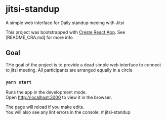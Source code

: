 # jitsi-standup
A simple web interface for Daily standup meeing with Jitsi

This project was bootstrapped with [Create React App](https://github.com/facebook/create-react-app).
See [README_CRA.md] for  more info


## Goal

THe goal of the project is to provide a dead simple web interface to connect to jitsi meeting.
All participants are arranged equally in a circle

### `yarn start`

Runs the app in the development mode.<br />
Open [http://localhost:3000](http://localhost:3000) to view it in the browser.

The page will reload if you make edits.<br />
You will also see any lint errors in the console.
#   j i t s i - s t a n d u p  
 